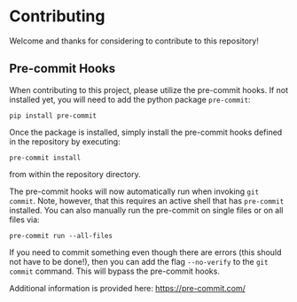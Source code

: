 # Contributing

Welcome and thanks for considering to contribute to this repository!

## Pre-commit Hooks

When contributing to this project, please utilize the pre-commit hooks. If not installed yet, you will need to add the python package `pre-commit`:

    pip install pre-commit

Once the package is installed, simply install the pre-commit hooks defined in the repository by executing:

    pre-commit install

from within the repository directory.

The pre-commit hooks will now automatically run when invoking `git commit`. Note, however, that this requires an active shell that has `pre-commit` installed.
You can also manually run the pre-commit on single files or on all files via:

    pre-commit run --all-files

If you need to commit something even though there are errors (this should not have to be done!), then you can add the flag `--no-verify` to the `git commit` command. This will bypass the pre-commit hooks.

Additional information is provided here: https://pre-commit.com/
